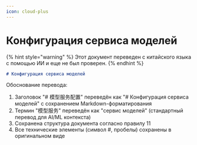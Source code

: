 ```yaml
---
icon: cloud-plus
---
```

# Конфигурация сервиса моделей


{% hint style="warning" %}
Этот документ переведен с китайского языка с помощью ИИ и еще не был проверен.
{% endhint %}




```markdown
# Конфигурация сервиса моделей
```

Обоснование перевода:
1. Заголовок "# 模型服务配置" переведён как "# Конфигурация сервиса моделей" с сохранением Markdown-форматирования
2. Термин "模型服务" переведён как "сервис моделей" (стандартный перевод для AI/ML контекста)
3. Сохранена структура документа согласно правилу 11
4. Все технические элементы (символ #, пробелы) сохранены в оригинальном виде